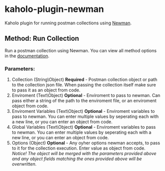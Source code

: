 # kaholo-plugin-newman
Kaholo plugin for running postman collections using [Newman](https://www.npmjs.com/package/newman).

## Method: Run Collection
Run a postman collection using Newman. You can view all method options in the [documentation](https://www.npmjs.com/package/newman#newmanrunoptions-object--callback-function--run-eventemitter).

### Parameters:
1. Collection (String\Object) **Required** - Postman collection object or path to the collection json file. When passing the collection itself make sure to pass it as an object from code.
2. Enviroment (Text\Object) **Optional** - Enviroment to pass to newman. Can pass either a string of the path to the enviroment file, or an enviroment object from code.
3. Enviroment Variables (Text\Object) **Optional** - Enviroment variables to pass to newman. You can enter multiple values by seperating each with a new line, or you can enter an object from code.
4. Global Variables (Text\Object) **Optional** - Enviroment variables to pass to newman. You can enter multiple values by seperating each with a new line, or you can enter an object from code.
5. Options (Object) **Optional** - Any oyher options newman accepts, to pass to it for the collection execution. Enter value as object from code. *Notice! The object will be merged with the parameters provided above and any object fields matching the ones provided above will be overwritten.*